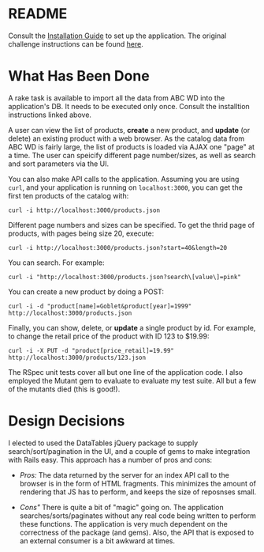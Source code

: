 # README

Consult the [Installation Guide](INSTALLATION.md) to set up the application.  The original challenge instructions can be found [here](CHALLENGE.md).

# What Has Been Done

A rake task is available to import all the data from ABC WD into the application's DB.  It needs to be executed only once.  Consult the installtion instructions linked above.

A user can view the list of products, **create** a new product, and **update** (or delete) an existing product with a web browser.  As the catalog data from ABC WD is fairly large, the list of products is loaded via AJAX one "page" at a time.  The user can speicify different page number/sizes, as well as search and sort parameters via the UI.

You can also make API calls to the application.  Assuming you are using `curl`, and your application is running on `localhost:3000`, you can get the first ten products of the catalog with:

    curl -i http://localhost:3000/products.json

Different page numbers and sizes can be specified.  To get the thrid page of products, with pages being size 20, execute:

    curl -i http://localhost:3000/products.json?start=40&length=20

You can search.  For example:

    curl -i "http://localhost:3000/products.json?search\[value\]=pink"

You can create a new product by doing a POST:

    curl -i -d "product[name]=Goblet&product[year]=1999" http://localhost:3000/products.json

Finally, you can show, delete, or **update** a single product by id.  For example, to change the retail price of the product with ID 123 to $19.99:

    curl -i -X PUT -d "product[price_retail]=19.99" http://localhost:3000/products/123.json

The RSpec unit tests cover all but one line of the application code.  I also employed the Mutant gem to evaluate to evaluate my test suite.  All but a few of the mutants died (this is good!).

# Design Decisions

I elected to used the DataTables jQuery package to supply search/sort/pagination in the UI, and a couple of gems to make integration with Rails easy.  This approach has a number of pros and cons:

* *Pros:*  The data returned by the server for an index API call to the browser is in the form of HTML fragments.  This minimizes the amount of rendering that JS has to perform, and keeps the size of reposnses small.

* *Cons"*  There is quite a bit of "magic" going on.  The application searches/sorts/paginates without any real code being written to perform these functions.  The application is very much dependent on the correctness of the package (and gems).  Also, the API that is exposed to an external consumer is a bit awkward at times.